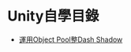 # Unity自學目錄

* [運用Object Pool整Dash Shadow](https://github.com/SzelamC/UnitySelfLearning/tree/main/Unity/DashEffectByObjectPool) 
